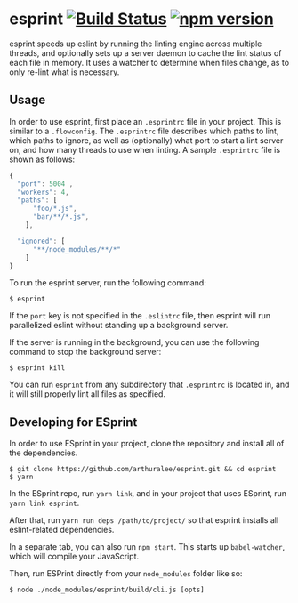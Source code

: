 # esprint [![Build Status](https://img.shields.io/travis/arthuralee/esprint/master.svg?style=flat)](https://travis-ci.org/arthuralee/esprint) [![npm version](https://img.shields.io/npm/v/esprint.svg?style=flat)](https://www.npmjs.com/package/esprint)

esprint speeds up eslint by running the linting engine across multiple threads, and optionally sets up a server daemon to cache the lint status of each file in memory. It uses a watcher to determine when files change, as to only re-lint what is necessary.

## Usage

In order to use esprint, first place an `.esprintrc` file in your project. This is similar to a `.flowconfig`. The `.esprintrc` file describes
which paths to lint, which paths to ignore, as well as (optionally) what port to start a lint server on, and how many threads to use when linting.
A sample `.esprintrc` file is shown as follows:

```js
{
  "port": 5004 ,
  "workers": 4,
  "paths": [
      "foo/*.js",
      "bar/**/*.js",
    ],

  "ignored": [
      "**/node_modules/**/*"
    ]
}
```

To run the esprint server, run the following command:

```
$ esprint
```

If the `port` key is not specified in the `.eslintrc` file, then esprint will run parallelized eslint without standing up a background server.

If the server is running in the background, you can use the following command to stop the background server:

```
$ esprint kill
```

You can run `esprint` from any subdirectory that `.esprintrc` is located in, and it will still properly lint all files as specified.


## Developing for ESprint

In order to use ESprint in your project, clone the repository and install all of the dependencies.

```
$ git clone https://github.com/arthuralee/esprint.git && cd esprint
$ yarn
```

In the ESprint repo, run `yarn link`, and in your project that uses ESprint, run `yarn link esprint`.

After that, run `yarn run deps /path/to/project/` so that esprint installs all eslint-related dependencies.

In a separate tab, you can also run `npm start`. This starts up `babel-watcher`, which will compile your JavaScript.

Then, run ESPrint directly from your `node_modules` folder like so:

```
$ node ./node_modules/esprint/build/cli.js [opts]
```
